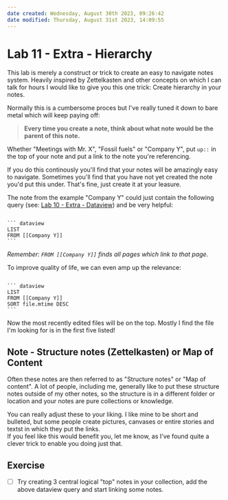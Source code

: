 ```yaml
---
date created: Wednesday, August 30th 2023, 09:26:42
date modified: Thursday, August 31st 2023, 14:09:55
---
```


# Lab 11 - Extra - Hierarchy

This lab is merely a construct or trick to create an easy to navigate notes system. Heavily inspired by Zettelkasten and other concepts on which I can talk for hours I would like to give you this one trick: Create hierarchy in your notes.  

Normally this is a cumbersome proces but I've really tuned it down to bare metal which will keep paying off:

> **Every time you create a note, think about what note would be the parent of this note.**

Whether "Meetings with Mr. X", "Fossil fuels" or "Company Y", put `up::` in the top of your note and put a link to the note you're referencing.

If you do this continously you'll find that your notes will be amazingly easy to navigate. Sometimes you'll find that you have not yet created the note you'd put this under. That's fine, just create it at your leasure.

The note from the example "Company Y" could just contain the following query (see: [Lab 10 - Extra - Dataview](Lab%2010%20-%20Extra%20-%20Dataview.md)) and be very helpful:

<pre><code>
``` dataview
LIST
FROM [[Company Y]]
```
</code></pre>

*Remember: `FROM [[Company Y]]` finds all pages which link to that page*.

To improve quality of life, we can even amp up the relevance:

<pre><code>
``` dataview
LIST
FROM [[Company Y]]
SORT file.mtime DESC
```
</code></pre>

Now the most recently edited files will be on the top. Mostly I find the file I'm looking for is in the first five listed!

## Note - Structure notes (Zettelkasten) or Map of Content

Often these notes are then referred to as "Structure notes" or "Map of content". A lot of people, including me, generally like to put these structure notes outside of my other notes, so the structure is in a different folder or location and your notes are pure collections or knowledge.

You can really adjust these to your liking. I like mine to be short and bulleted, but some people create pictures, canvases or entire stories and textst in which they put the links.  
If you feel like this would benefit you, let me know, as I've found quite a clever trick to enable you doing just that.

## Exercise

- [ ] Try creating 3 central logical "top" notes in your collection, add the above dataview query and start linking some notes.
